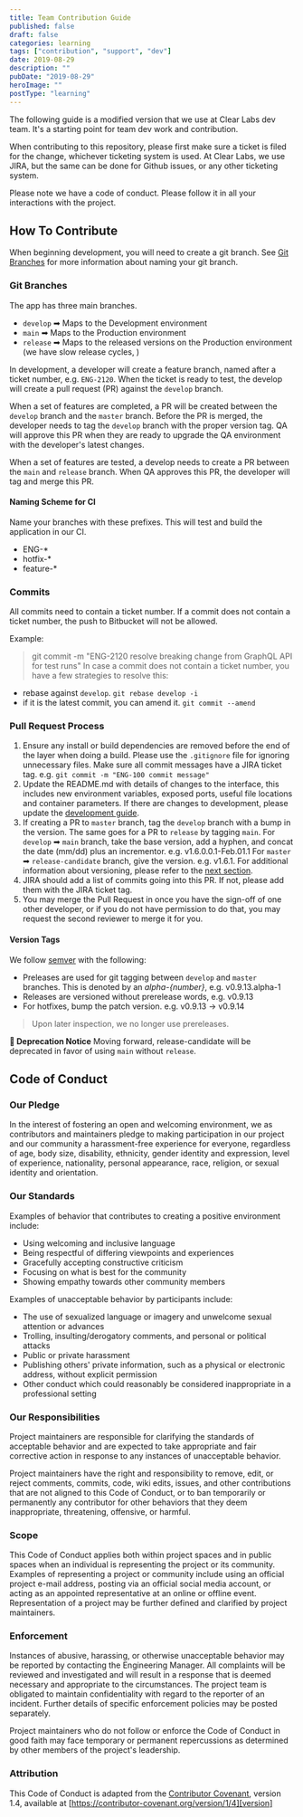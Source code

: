 ```yaml
---
title: Team Contribution Guide
published: false
draft: false
categories: learning
tags: ["contribution", "support", "dev"]
date: 2019-08-29
description: ""
pubDate: "2019-08-29"
heroImage: ""
postType: "learning"
---
```


The following guide is a modified version that we use at Clear Labs dev team. It's a starting point for team dev work and contribution.

When contributing to this repository, please first make sure a ticket is filed for the change, whichever ticketing system is used.
At Clear Labs, we use JIRA, but the same can be done for Github issues, or any other ticketing system.

Please note we have a code of conduct. Please follow it in all your interactions with the project.

## How To Contribute

When beginning development, you will need to create a git branch. See [Git Branches](#git-branches)
for more information about naming your git branch.

### Git Branches

The app has three main branches.

- `develop` ➡ Maps to the Development environment
- `main` ➡ Maps to the Production environment
- `release` ➡ Maps to the released versions on the Production environment (we have slow release cycles, )

In development, a developer will create a feature branch, named after a ticket number, e.g. `ENG-2120`.
When the ticket is ready to test, the develop will create a pull request (PR) against the `develop` branch.

When a set of features are completed, a PR will be created between the `develop` branch and the `master` branch.
Before the PR is merged, the developer needs to tag the `develop` branch with the proper version tag.
QA will approve this PR when they are ready to upgrade the QA environment with the developer's latest changes.

When a set of features are tested, a develop needs to create a PR between the `main` and `release` branch.
When QA approves this PR, the developer will tag and merge this PR.

#### Naming Scheme for CI

Name your branches with these prefixes. This will test and build the application in our CI.

- ENG-\*
- hotfix-\*
- feature-\*

### Commits

All commits need to contain a ticket number. If a commit does not contain a ticket number, the push to Bitbucket will not be allowed.

Example:

> git commit -m "ENG-2120 resolve breaking change from GraphQL API for test runs"
> In case a commit does not contain a ticket number, you have a few strategies to resolve this:

- rebase against `develop`. `git rebase develop -i`
- if it is the latest commit, you can amend it. `git commit --amend`

### Pull Request Process

1. Ensure any install or build dependencies are removed before the end of the layer when doing a build. Please use the `.gitignore` file for ignoring unnecessary files. Make sure all commit messages have a JIRA ticket tag. e.g. `git commit -m "ENG-100 commit message"`
1. Update the README.md with details of changes to the interface, this includes new environment variables, exposed ports, useful file locations and container parameters. If there are changes to development, please update the [development guide](/docs/Development.md).
1. If creating a PR to `master` branch, tag the `develop` branch with a bump in the version. The same goes for a PR to `release` by tagging `main`. For `develop` ➡ `main` branch, take the base version, add a hyphen, and concat the date (mm/dd) plus an incrementor. e.g. v1.6.0.0.1-Feb.01.1 For `master` ➡ `release-candidate` branch, give the version. e.g. v1.6.1. For additional information about versioning, please refer to the [next section](#version-tags).
1. JIRA should add a list of commits going into this PR. If not, please add them with the JIRA ticket tag.
1. You may merge the Pull Request in once you have the sign-off of one other developer, or if you do not have permission to do that, you may request the second reviewer to merge it for you.

#### Version Tags

We follow [semver](https://semver.org/) with the following:

- Preleases are used for git tagging between `develop` and `master` branches. This is denoted by an _alpha-{number}_, e.g. v0.9.13.alpha-1
- Releases are versioned without prerelease words, e.g. v0.9.13
- For hotfixes, bump the patch version. e.g. v0.9.13 -> v0.9.14

> Upon later inspection, we no longer use prereleases.

**🚨 Deprecation Notice**
Moving forward, release-candidate will be deprecated in favor of using `main` without `release`.

## Code of Conduct

### Our Pledge

In the interest of fostering an open and welcoming environment, we as
contributors and maintainers pledge to making participation in our project and
our community a harassment-free experience for everyone, regardless of age, body
size, disability, ethnicity, gender identity and expression, level of experience,
nationality, personal appearance, race, religion, or sexual identity and
orientation.

### Our Standards

Examples of behavior that contributes to creating a positive environment
include:

- Using welcoming and inclusive language
- Being respectful of differing viewpoints and experiences
- Gracefully accepting constructive criticism
- Focusing on what is best for the community
- Showing empathy towards other community members

Examples of unacceptable behavior by participants include:

- The use of sexualized language or imagery and unwelcome sexual attention or advances
- Trolling, insulting/derogatory comments, and personal or political attacks
- Public or private harassment
- Publishing others' private information, such as a physical or electronic address, without explicit permission
- Other conduct which could reasonably be considered inappropriate in a professional setting

### Our Responsibilities

Project maintainers are responsible for clarifying the standards of acceptable
behavior and are expected to take appropriate and fair corrective action in
response to any instances of unacceptable behavior.

Project maintainers have the right and responsibility to remove, edit, or
reject comments, commits, code, wiki edits, issues, and other contributions
that are not aligned to this Code of Conduct, or to ban temporarily or
permanently any contributor for other behaviors that they deem inappropriate,
threatening, offensive, or harmful.

### Scope

This Code of Conduct applies both within project spaces and in public spaces
when an individual is representing the project or its community. Examples of
representing a project or community include using an official project e-mail
address, posting via an official social media account, or acting as an appointed
representative at an online or offline event. Representation of a project may be
further defined and clarified by project maintainers.

### Enforcement

Instances of abusive, harassing, or otherwise unacceptable behavior may be reported by contacting the Engineering Manager. All complaints will be reviewed and investigated and will result in a response that is deemed necessary and appropriate to the circumstances. The project team is obligated to maintain confidentiality with regard to the reporter of an incident. Further details of specific enforcement policies may be posted separately.

Project maintainers who do not follow or enforce the Code of Conduct in good faith may face temporary or permanent repercussions as determined by other members of the project's leadership.

### Attribution

This Code of Conduct is adapted from the [Contributor Covenant][homepage], version 1.4,
available at [https://contributor-covenant.org/version/1/4][version]

[homepage]: https://contributor-covenant.org
[version]: https://contributor-covenant.org/version/1/4/
